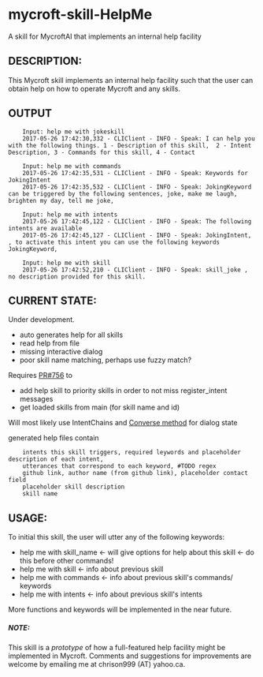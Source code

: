 # mycroft-skill-HelpMe

A skill for MycroftAI that implements an internal help facility

## DESCRIPTION:

This Mycroft skill implements an internal help facility such that
the user can obtain help on how to operate Mycroft and any skills.

## OUTPUT

        Input: help me with jokeskill
        2017-05-26 17:42:30,332 - CLIClient - INFO - Speak: I can help you with the following things. 1 - Description of this skill,  2 - Intent Description, 3 - Commands for this skill, 4 - Contact

        Input: help me with commands
        2017-05-26 17:42:35,531 - CLIClient - INFO - Speak: Keywords for JokingIntent
        2017-05-26 17:42:35,532 - CLIClient - INFO - Speak: JokingKeyword can be triggered by the following sentences, joke, make me laugh, brighten my day, tell me joke,

        Input: help me with intents
        2017-05-26 17:42:45,122 - CLIClient - INFO - Speak: The following intents are available
        2017-05-26 17:42:45,127 - CLIClient - INFO - Speak: JokingIntent, , to activate this intent you can use the following keywords JokingKeyword,

        Input: help me with skill
        2017-05-26 17:42:52,210 - CLIClient - INFO - Speak: skill_joke , no description provided for this skill.


## CURRENT STATE:

Under development.

- auto generates help for all skills
- read help from file
- missing interactive dialog
- poor skill name matching, perhaps use fuzzy match?

Requires [PR#756](https://github.com/MycroftAI/mycroft-core/pull/756) to

- add help skill to priority skills in order to not miss register_intent messages
- get loaded skills from main (for skill name and id)

Will most likely use IntentChains and [Converse method](https://github.com/MycroftAI/mycroft-core/pull/783) for dialog state


generated help files contain

        intents this skill triggers, required leywords and placeholder description of each intent,
        utterances that correspond to each keyword, #TODO regex
        github link, author name (from github link), placeholder contact field
        placeholder skill description
        skill name


## USAGE:

To initial this skill, the user will utter any of the following keywords:

- help me with skill_name <- will give options for help about this skill <- do this before other commands!
- help me with skill <- info about previous skill
- help me with commands <- info about previous skill's commands/ keywords
- help me with intents <- info about previous skill's intents


More functions and keywords will be implemented in the near future.

##### NOTE:

This skill is a _*prototype*_ of how a full-featured help facility
might be implemented in Mycroft.  Comments and suggestions for
improvements are welcome by emailing me at chrison999 (AT) yahoo.ca.
 